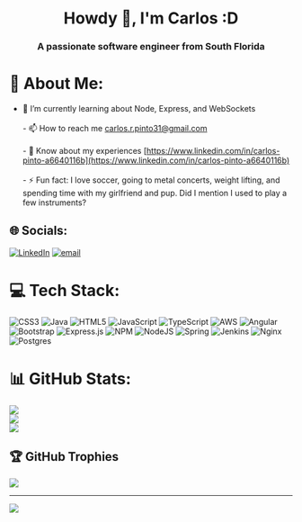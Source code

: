 <h1 align="center">Howdy 👋, I'm Carlos :D</h1>
<h3 align="center">A passionate software engineer from South Florida</h3>

# 💫 About Me:
- 🌱 I’m currently learning about Node, Express, and WebSockets<br><br>- 📫 How to reach me carlos.r.pinto31@gmail.com<br><br>- 📄 Know about my experiences [https://www.linkedin.com/in/carlos-pinto-a6640116b](https://www.linkedin.com/in/carlos-pinto-a6640116b)<br><br>- ⚡ Fun fact: I love soccer, going to metal concerts, weight lifting, and spending time with my girlfriend and pup. Did I mention I used to play a few instruments?


## 🌐 Socials:
[![LinkedIn](https://img.shields.io/badge/LinkedIn-%230077B5.svg?logo=linkedin&logoColor=white)](https://linkedin.com/in/carlos-pinto-a6640116b) [![email](https://img.shields.io/badge/Email-D14836?logo=gmail&logoColor=white)](mailto:carlos.r.pinto31@gmail.com) 

# 💻 Tech Stack:
![CSS3](https://img.shields.io/badge/css3-%231572B6.svg?style=flat&logo=css3&logoColor=white) ![Java](https://img.shields.io/badge/java-%23ED8B00.svg?style=flat&logo=openjdk&logoColor=white) ![HTML5](https://img.shields.io/badge/html5-%23E34F26.svg?style=flat&logo=html5&logoColor=white) ![JavaScript](https://img.shields.io/badge/javascript-%23323330.svg?style=flat&logo=javascript&logoColor=%23F7DF1E) ![TypeScript](https://img.shields.io/badge/typescript-%23007ACC.svg?style=flat&logo=typescript&logoColor=white) ![AWS](https://img.shields.io/badge/AWS-%23FF9900.svg?style=flat&logo=amazon-aws&logoColor=white) ![Angular](https://img.shields.io/badge/angular-%23DD0031.svg?style=flat&logo=angular&logoColor=white) ![Bootstrap](https://img.shields.io/badge/bootstrap-%238511FA.svg?style=flat&logo=bootstrap&logoColor=white) ![Express.js](https://img.shields.io/badge/express.js-%23404d59.svg?style=flat&logo=express&logoColor=%2361DAFB) ![NPM](https://img.shields.io/badge/NPM-%23CB3837.svg?style=flat&logo=npm&logoColor=white) ![NodeJS](https://img.shields.io/badge/node.js-6DA55F?style=flat&logo=node.js&logoColor=white) ![Spring](https://img.shields.io/badge/spring-%236DB33F.svg?style=flat&logo=spring&logoColor=white) ![Jenkins](https://img.shields.io/badge/jenkins-%232C5263.svg?style=flat&logo=jenkins&logoColor=white) ![Nginx](https://img.shields.io/badge/nginx-%23009639.svg?style=flat&logo=nginx&logoColor=white) ![Postgres](https://img.shields.io/badge/postgres-%23316192.svg?style=flat&logo=postgresql&logoColor=white)
# 📊 GitHub Stats:
![](https://github-readme-stats.vercel.app/api?username=carlospinto8&theme=synthwave&hide_border=false&include_all_commits=true&count_private=false)<br/>
![](https://nirzak-streak-stats.vercel.app/?user=carlospinto8&theme=synthwave&hide_border=false)<br/>
![](https://github-readme-stats.vercel.app/api/top-langs/?username=carlospinto8&theme=synthwave&hide_border=false&include_all_commits=true&count_private=false&layout=compact)

## 🏆 GitHub Trophies
![](https://github-profile-trophy.vercel.app/?username=carlospinto8&theme=radical&no-frame=false&no-bg=true&margin-w=4)

---
[![](https://visitcount.itsvg.in/api?id=carlospinto8&icon=2&color=9)](https://visitcount.itsvg.in)

<!-- Proudly created with GPRM ( https://gprm.itsvg.in ) -->
